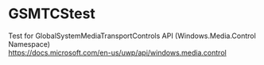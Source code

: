 # GSMTCStest
Test for GlobalSystemMediaTransportControls API (Windows.Media.Control Namespace)  
https://docs.microsoft.com/en-us/uwp/api/windows.media.control
